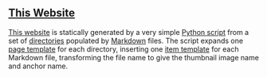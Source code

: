 ## [This Website][this]

[This website][this] is statically generated by a very simple [Python script][script] from a set of [directories][] populated by [Markdown][] files. The script expands one [page template][page] for each directory, inserting one [item template][item] for each Markdown file, transforming the file name to give the thumbnail image name and anchor name.

[this]:        misc.html#website
[directories]: input
[markdown]:    http://daringfireball.net/projects/markdown/
[script]:      Generate.py
[page]:        input/page.html
[item]:        input/item.html
